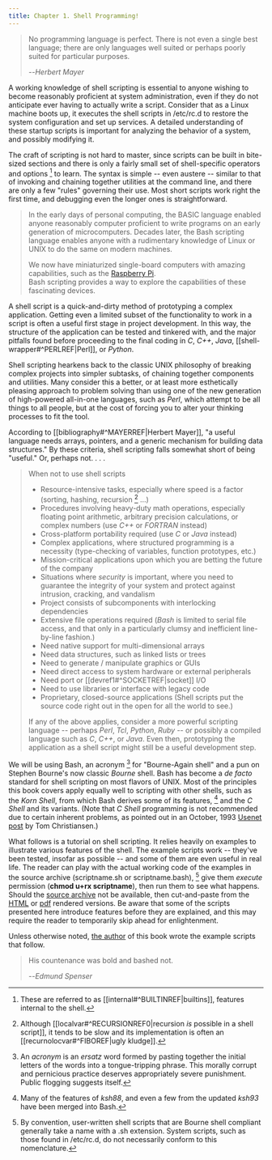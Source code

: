 ```yaml
---
title: Chapter 1. Shell Programming!
---
```


> No programming language is perfect. There is not even a single best language; there are only languages well suited or perhaps poorly suited for particular purposes.
>
> --<cite>Herbert Mayer</cite>

A working knowledge of shell scripting is essential to anyone wishing to become reasonably proficient at system administration, even if they do not anticipate ever having to actually write a script. Consider that as a Linux machine boots up, it executes the shell scripts in /etc/rc.d to restore the system configuration and set up services. A detailed understanding of these startup scripts is important for analyzing the behavior of a system, and possibly modifying it.

The craft of scripting is not hard to master, since scripts can be built in bite-sized sections and there is only a fairly small set of shell-specific operators and options [^1] to learn. The syntax is simple -- even austere -- similar to that of invoking and chaining together utilities at the command line, and there are only a few "rules" governing their use. Most short scripts work right the first time, and debugging even the longer ones is straightforward.

> In the early days of personal computing, the BASIC language enabled anyone reasonably computer proficient to write programs on an early generation of microcomputers. Decades later, the Bash scripting language enables anyone with a rudimentary knowledge of Linux or UNIX to do the same on modern machines.
>
> We now have miniaturized single-board computers with amazing capabilities, such as the [Raspberry Pi](http://www.raspberrypi.org/).
> Bash scripting provides a way to explore the capabilities of these fascinating devices.

A shell script is a quick-and-dirty method of prototyping a complex application. Getting even a limited subset of the functionality to work in a script is often a useful first stage in project development. In this way, the structure of the application can be tested and tinkered with, and the major pitfalls found before proceeding to the final coding in _C_, _C++_, _Java_, [[shell-wrapper#^PERLREF|Perl]], or _Python_.

Shell scripting hearkens back to the classic UNIX philosophy of breaking complex projects into simpler subtasks, of chaining together components and utilities. Many consider this a better, or at least more esthetically pleasing approach to problem solving than using one of the new generation of high-powered all-in-one languages, such as _Perl_, which attempt to be all things to all people, but at the cost of forcing you to alter your thinking processes to fit the tool.

According to [[bibliography#^MAYERREF|Herbert Mayer]], "a useful language needs arrays, pointers, and a generic mechanism for building data structures." By these criteria, shell scripting falls somewhat short of being "useful." Or, perhaps not. . . .

> When not to use shell scripts
> 
> - Resource-intensive tasks, especially where speed is a factor (sorting, hashing, recursion [^2] ...)
> - Procedures involving heavy-duty math operations, especially floating point arithmetic, arbitrary precision calculations, or complex numbers (use _C++_ or _FORTRAN_ instead)
> - Cross-platform portability required (use _C_ or _Java_ instead)
> - Complex applications, where structured programming is a necessity (type-checking of variables, function prototypes, etc.)
> - Mission-critical applications upon which you are betting the future of the company
> - Situations where _security_ is important, where you need to guarantee the integrity of your system and protect against intrusion, cracking, and vandalism
> - Project consists of subcomponents with interlocking dependencies
> - Extensive file operations required (_Bash_ is limited to serial file access, and that only in a particularly clumsy and inefficient line-by-line fashion.)
> - Need native support for multi-dimensional arrays
> - Need data structures, such as linked lists or trees
> - Need to generate / manipulate graphics or GUIs
> - Need direct access to system hardware or external peripherals
> - Need port or [[devref1#^SOCKETREF|socket]] I/O
> - Need to use libraries or interface with legacy code
> - Proprietary, closed-source applications (Shell scripts put the source code right out in the open for all the world to see.)
> 
> If any of the above applies, consider a more powerful scripting language -- perhaps _Perl_, _Tcl_, _Python_, _Ruby_ -- or possibly a compiled language such as _C_, _C++_, or _Java_. Even then, prototyping the application as a shell script might still be a useful development step.

We will be using Bash, an acronym [^3] for "Bourne-Again shell" and a pun on Stephen Bourne's now classic _Bourne_ shell. Bash has become a _de facto_ standard for shell scripting on most flavors of UNIX. Most of the principles this book covers apply equally well to scripting with other shells, such as the _Korn Shell_, from which Bash derives some of its features, [^4] and the _C Shell_ and its variants. (Note that _C Shell_ programming is not recommended due to certain inherent problems, as pointed out in an October, 1993 [Usenet post](http://www.faqs.org/faqs/unix-faq/shell/csh-whynot/) by Tom Christiansen.)

What follows is a tutorial on shell scripting. It relies heavily on examples to illustrate various features of the shell. The example scripts work -- they've been tested, insofar as possible -- and some of them are even useful in real life. The reader can play with the actual working code of the examples in the source archive (scriptname.sh or scriptname.bash), [^5] give them _execute_ permission (**chmod u+rx scriptname**), then run them to see what happens. Should the [source archive](http://bash.deta.in/abs-guide-latest.tar.bz2) not be available, then cut-and-paste from the [HTML](http://www.tldp.org/LDP/abs/abs-guide.html.tar.gz) or [pdf](http://bash.deta.in/abs-guide.pdf) rendered versions. Be aware that some of the scripts presented here introduce features before they are explained, and this may require the reader to temporarily skip ahead for enlightenment.

Unless otherwise noted, [the author](mailto:thegrendel.abs@gmail.com) of this book wrote the example scripts that follow.

> His countenance was bold and bashed not.
>
> --<cite>Edmund Spenser</cite>

[^1]: These are referred to as [[internal#^BUILTINREF|builtins]], features internal to the shell.
[^2]: Although [[localvar#^RECURSIONREF0|recursion _is_ possible in a shell script]], it tends to be slow and its implementation is often an [[recurnolocvar#^FIBOREF|ugly kludge]].
[^3]: An _acronym_ is an _ersatz_ word formed by pasting together the initial letters of the words into a tongue-tripping phrase. This morally corrupt and pernicious practice deserves appropriately severe punishment. Public flogging suggests itself.
[^4]: Many of the features of _ksh88_, and even a few from the updated _ksh93_ have been merged into Bash.
[^5]: By convention, user-written shell scripts that are Bourne shell compliant generally take a name with a .sh extension. System scripts, such as those found in /etc/rc.d, do not necessarily conform to this nomenclature.
